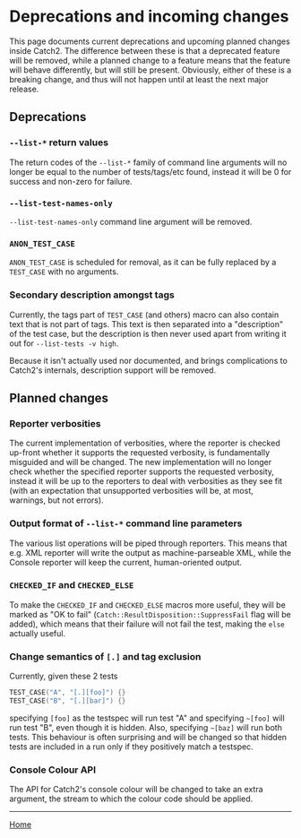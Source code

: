 <a id="top"></a>
# Deprecations and incoming changes

This page documents current deprecations and upcoming planned changes
inside Catch2. The difference between these is that a deprecated feature
will be removed, while a planned change to a feature means that the
feature will behave differently, but will still be present. Obviously,
either of these is a breaking change, and thus will not happen until
at least the next major release.


## Deprecations

### `--list-*` return values

The return codes of the `--list-*` family of command line arguments
will no longer be equal to the number of tests/tags/etc found, instead
it will be 0 for success and non-zero for failure.


### `--list-test-names-only`

`--list-test-names-only` command line argument will be removed.


### `ANON_TEST_CASE`

`ANON_TEST_CASE` is scheduled for removal, as it can be fully replaced
by a `TEST_CASE` with no arguments.


### Secondary description amongst tags

Currently, the tags part of `TEST_CASE` (and others) macro can also
contain text that is not part of tags. This text is then separated into
a "description" of the test case, but the description is then never used
apart from writing it out for `--list-tests -v high`.

Because it isn't actually used nor documented, and brings complications
to Catch2's internals, description support will be removed.


## Planned changes


### Reporter verbosities

The current implementation of verbosities, where the reporter is checked
up-front whether it supports the requested verbosity, is fundamentally
misguided and will be changed. The new implementation will no longer check
whether the specified reporter supports the requested verbosity, instead
it will be up to the reporters to deal with verbosities as they see fit
(with an expectation that unsupported verbosities will be, at most,
warnings, but not errors).


### Output format of `--list-*` command line parameters

The various list operations will be piped through reporters. This means
that e.g. XML reporter will write the output as machine-parseable XML,
while the Console reporter will keep the current, human-oriented output.


### `CHECKED_IF` and `CHECKED_ELSE`

To make the `CHECKED_IF` and `CHECKED_ELSE` macros more useful, they will
be marked as "OK to fail" (`Catch::ResultDisposition::SuppressFail` flag
will be added), which means that their failure will not fail the test,
making the `else` actually useful.


### Change semantics of `[.]` and tag exclusion

Currently, given these 2 tests
```cpp
TEST_CASE("A", "[.][foo]") {}
TEST_CASE("B", "[.][bar]") {}
```
specifying `[foo]` as the testspec will run test "A" and specifying
`~[foo]` will run test "B", even though it is hidden. Also, specifying
`~[baz]` will run both tests. This behaviour is often surprising and will
be changed so that hidden tests are included in a run only if they
positively match a testspec.


### Console Colour API

The API for Catch2's console colour will be changed to take an extra
argument, the stream to which the colour code should be applied.

---

[Home](Readme.md#top)
